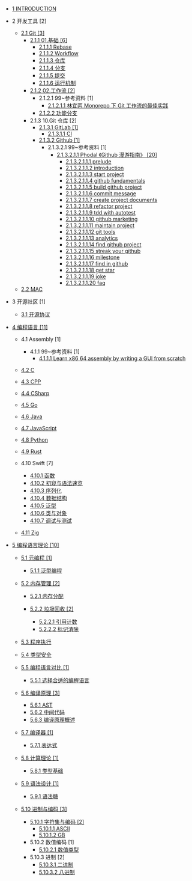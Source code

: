   - [1 INTRODUCTION](/INTRODUCTION.md)
  - 2 开发工具 [2]
    - [2.1 Git [3]](/开发工具/Git/README.md)
      - [2.1.1 01.基础 [6]](/开发工具/Git/01.基础/README.md)
        - [2.1.1.1 Rebase](/开发工具/Git/01.基础/Rebase.md)
        - [2.1.1.2 Workflow](/开发工具/Git/01.基础/Workflow.md)
        - [2.1.1.3 仓库](/开发工具/Git/01.基础/仓库.md)
        - [2.1.1.4 分支](/开发工具/Git/01.基础/分支.md)
        - [2.1.1.5 提交](/开发工具/Git/01.基础/提交.md)
        - [2.1.1.6 运行机制](/开发工具/Git/01.基础/运行机制.md)
      - [2.1.2 02.工作流 [2]](/开发工具/Git/02.工作流/README.md)
        - 2.1.2.1 99~参考资料 [1]
          - [2.1.2.1.1 林宜丙 Monorepo 下 Git 工作流的最佳实践](/开发工具/Git/02.工作流/99~参考资料/2023-林宜丙-Monorepo%20下%20Git%20工作流的最佳实践.md)
        - [2.1.2.2 功能分支](/开发工具/Git/02.工作流/功能分支.md)
      - 2.1.3 10.Git 仓库 [2]
        - [2.1.3.1 GitLab [1]](/开发工具/Git/10.Git%20仓库/GitLab/README.md)
          - [2.1.3.1.1 CI](/开发工具/Git/10.Git%20仓库/GitLab/CI.md)
        - [2.1.3.2 Github [1]](/开发工具/Git/10.Git%20仓库/Github/README.md)
          - 2.1.3.2.1 99~参考资料 [1]
            - [2.1.3.2.1.1 Phodal 《Github 漫游指南》 [20]](/开发工具/Git/10.Git%20仓库/Github/99~参考资料/2020-Phodal-《Github%20漫游指南》/README.md)
              - [2.1.3.2.1.1.1 prelude](/开发工具/Git/10.Git%20仓库/Github/99~参考资料/2020-Phodal-《Github%20漫游指南》/00-prelude.md)
              - [2.1.3.2.1.1.2 introduction](/开发工具/Git/10.Git%20仓库/Github/99~参考资料/2020-Phodal-《Github%20漫游指南》/01-introduction.md)
              - [2.1.3.2.1.1.3 start project](/开发工具/Git/10.Git%20仓库/Github/99~参考资料/2020-Phodal-《Github%20漫游指南》/01-start-project.md)
              - [2.1.3.2.1.1.4 github fundamentals](/开发工具/Git/10.Git%20仓库/Github/99~参考资料/2020-Phodal-《Github%20漫游指南》/02-github-fundamentals.md)
              - [2.1.3.2.1.1.5 build github project](/开发工具/Git/10.Git%20仓库/Github/99~参考资料/2020-Phodal-《Github%20漫游指南》/03-build-github-project.md)
              - [2.1.3.2.1.1.6 commit message](/开发工具/Git/10.Git%20仓库/Github/99~参考资料/2020-Phodal-《Github%20漫游指南》/04-commit-message.md)
              - [2.1.3.2.1.1.7 create project documents](/开发工具/Git/10.Git%20仓库/Github/99~参考资料/2020-Phodal-《Github%20漫游指南》/05-create-project-documents.md)
              - [2.1.3.2.1.1.8 refactor project](/开发工具/Git/10.Git%20仓库/Github/99~参考资料/2020-Phodal-《Github%20漫游指南》/06-refactor-project.md)
              - [2.1.3.2.1.1.9 tdd with autotest](/开发工具/Git/10.Git%20仓库/Github/99~参考资料/2020-Phodal-《Github%20漫游指南》/07-tdd-with-autotest.md)
              - [2.1.3.2.1.1.10 github marketing](/开发工具/Git/10.Git%20仓库/Github/99~参考资料/2020-Phodal-《Github%20漫游指南》/08-github-marketing.md)
              - [2.1.3.2.1.1.11 maintain project](/开发工具/Git/10.Git%20仓库/Github/99~参考资料/2020-Phodal-《Github%20漫游指南》/09-maintain-project.md)
              - [2.1.3.2.1.1.12 git tools](/开发工具/Git/10.Git%20仓库/Github/99~参考资料/2020-Phodal-《Github%20漫游指南》/10-git-tools.md)
              - [2.1.3.2.1.1.13 analytics](/开发工具/Git/10.Git%20仓库/Github/99~参考资料/2020-Phodal-《Github%20漫游指南》/11-analytics.md)
              - [2.1.3.2.1.1.14 find github project](/开发工具/Git/10.Git%20仓库/Github/99~参考资料/2020-Phodal-《Github%20漫游指南》/12-find-github-project.md)
              - [2.1.3.2.1.1.15 streak your github](/开发工具/Git/10.Git%20仓库/Github/99~参考资料/2020-Phodal-《Github%20漫游指南》/14-streak-your-github.md)
              - [2.1.3.2.1.1.16 milestone](/开发工具/Git/10.Git%20仓库/Github/99~参考资料/2020-Phodal-《Github%20漫游指南》/15-milestone.md)
              - [2.1.3.2.1.1.17 find in github](/开发工具/Git/10.Git%20仓库/Github/99~参考资料/2020-Phodal-《Github%20漫游指南》/16-find-in-github.md)
              - [2.1.3.2.1.1.18 get star](/开发工具/Git/10.Git%20仓库/Github/99~参考资料/2020-Phodal-《Github%20漫游指南》/18-get-star.md)
              - [2.1.3.2.1.1.19 joke](/开发工具/Git/10.Git%20仓库/Github/99~参考资料/2020-Phodal-《Github%20漫游指南》/19-joke.md)
              - [2.1.3.2.1.1.20 faq](/开发工具/Git/10.Git%20仓库/Github/99~参考资料/2020-Phodal-《Github%20漫游指南》/999-faq.md)
    - [2.2 MAC](/开发工具/MAC/README.md)
      
  - 3 开源社区 [1]
    - [3.1 开源协议](/开源社区/开源协议.md)
  - [4 编程语言 [11]](/编程语言/README.md)
    - 4.1 Assembly [1]
      - 4.1.1 99~参考资料 [1]
        - [4.1.1.1 Learn x86 64 assembly by writing a GUI from scratch](/编程语言/Assembly/99~参考资料/2023-Learn%20x86-64%20assembly%20by%20writing%20a%20GUI%20from%20scratch.md)
    - [4.2 C](/编程语言/C/README.md)
      
    - [4.3 CPP](/编程语言/CPP/README.md)
      
    - [4.4 CSharp](/编程语言/CSharp/README.md)
      
    - [4.5 Go](/编程语言/Go/README.md)
      
    - [4.6 Java](/编程语言/Java/README.md)
      
    - [4.7 JavaScript](/编程语言/JavaScript/README.md)
      
    - [4.8 Python](/编程语言/Python/README.md)
      
    - [4.9 Rust](/编程语言/Rust/README.md)
      
    - 4.10 Swift [7]
      - [4.10.1 函数](/编程语言/Swift/函数.md)
      - [4.10.2 初窥与语法速览](/编程语言/Swift/初窥与语法速览.md)
      - [4.10.3 序列化](/编程语言/Swift/序列化.md)
      - [4.10.4 数据结构](/编程语言/Swift/数据结构.md)
      - [4.10.5 泛型](/编程语言/Swift/泛型.md)
      - [4.10.6 类与对象](/编程语言/Swift/类与对象.md)
      - [4.10.7 调试与测试](/编程语言/Swift/调试与测试.md)
    - [4.11 Zig](/编程语言/Zig/README.md)
      
  - [5 编程语言理论 [10]](/编程语言理论/README.md)
    - [5.1 元编程 [1]](/编程语言理论/元编程/README.md)
      - [5.1.1 泛型编程](/编程语言理论/元编程/泛型编程.md)
    - [5.2 内存管理 [2]](/编程语言理论/内存管理/README.md)
      - [5.2.1 内存分配](/编程语言理论/内存管理/内存分配/README.md)
        
      - [5.2.2 垃圾回收 [2]](/编程语言理论/内存管理/垃圾回收/README.md)
        - [5.2.2.1 引用计数](/编程语言理论/内存管理/垃圾回收/引用计数.md)
        - [5.2.2.2 标记清除](/编程语言理论/内存管理/垃圾回收/标记清除.md)
    - [5.3 程序执行](/编程语言理论/程序执行/README.md)
      
    - [5.4 类型安全](/编程语言理论/类型安全/README.md)
      
    - [5.5 编程语言对比 [1]](/编程语言理论/编程语言对比/README.md)
      - [5.5.1 选择合适的编程语言](/编程语言理论/编程语言对比/选择合适的编程语言.md)
    - [5.6 编译原理 [3]](/编程语言理论/编译原理/README.md)
      - [5.6.1 AST](/编程语言理论/编译原理/AST.md)
      - [5.6.2 中间代码](/编程语言理论/编译原理/中间代码.md)
      - [5.6.3 编译原理概述](/编程语言理论/编译原理/编译原理概述.md)
    - [5.7 编译器 [1]](/编程语言理论/编译器/README.md)
      - [5.7.1 表达式](/编程语言理论/编译器/表达式.md)
    - [5.8 计算理论 [1]](/编程语言理论/计算理论/README.md)
      - [5.8.1 类型基础](/编程语言理论/计算理论/类型基础.md)
    - [5.9 语法设计 [1]](/编程语言理论/语法设计/README.md)
      - [5.9.1 语法糖](/编程语言理论/语法设计/语法糖.md)
    - [5.10 进制与编码 [3]](/编程语言理论/进制与编码/README.md)
      - [5.10.1 字符集与编码 [2]](/编程语言理论/进制与编码/字符集与编码/README.md)
        - [5.10.1.1 ASCII](/编程语言理论/进制与编码/字符集与编码/ASCII.md)
        - [5.10.1.2 GB](/编程语言理论/进制与编码/字符集与编码/GB.md)
      - 5.10.2 数值编码 [1]
        - [5.10.2.1 数值类型](/编程语言理论/进制与编码/数值编码/数值类型.md)
      - 5.10.3 进制 [2]
        - [5.10.3.1 二进制](/编程语言理论/进制与编码/进制/二进制.md)
        - [5.10.3.2 八进制](/编程语言理论/进制与编码/进制/八进制.md)
